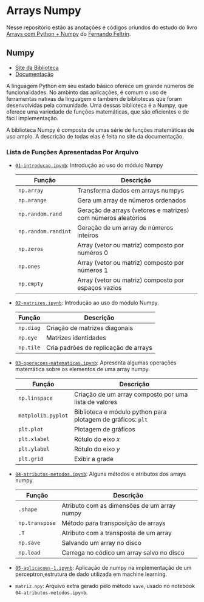# Arrays Numpy

Nesse repositório estão as anotações e códigos oriundos do estudo do livro [Arrays com Python + Numpy](https://www.amazon.com.br/Arrays-com-Python-Numpy-Fernando-ebook/dp/B08BTN6V7Y/ref=pd_sim_2?pd_rd_w=XBixw&pf_rd_p=9c0e6083-d3b6-4ef6-8043-4159514413db&pf_rd_r=1HCF6KDTA8B6SP5YNVRA&pd_rd_r=a301000a-b7ce-43ea-ad55-ca83e1fb1419&pd_rd_wg=tgJFG&pd_rd_i=B08BTN6V7Y&psc=1) do [Fernando Feltrin](https://github.com/fernandofeltrin).

## Numpy

* [Site da Biblioteca](https://numpy.org/)
* [Documentação](https://numpy.org/doc/stable/contents.html)


A linguagem Python em seu estado básico oferece um grande números de funcionalidades. No ambinto das aplicações, é comum o uso de ferramentas nativas da linguagem e também de bibliotecas que foram desenvolvidas pela comunidade. Uma dessas biblioteca é a Numpy, que oferece uma variedade de funções matemáticas, que são eficientes e de fácil implementação.

A biblioteca Numpy é composta de umas série de funções matemáticas de uso amplo. A descrição de todas elas é feita no site da documentação.

### Lista de Funções Apresentadas Por Arquivo

* [`01-introducao.ipynb`](https://github.com/ell3a/estudos-python/blob/main/numpy-arrays/01-introducao.ipynb): Introdução ao uso do módulo Numpy

    Função              | Descrição
    --------------------|----------
    `np.array`          | Transforma dados em arrays numpys
    `np.arange`         | Gera um array de números ordenados
    `np.random.rand`    | Geração de arrays (vetores e matrizes) com números aleatórios
    `np.random.randint` | Geração de um array de números inteiros
    `np.zeros`          | Array (vetor ou matriz) composto por numéros 0
    `np.ones`           | Array (vetor ou matriz) composto por números 1
    `np.empty`          | Array (vetor ou matriz) composto por espaços vazios

* [`02-matrizes.ipynb`](https://github.com/ell3a/estudos-python/blob/main/numpy-arrays/01-introducao.ipynb): Introdução ao uso do módulo Numpy.

    Função              | Descrição
    --------------------|----------
    `np.diag`           | Criação de matrizes diagonais
    `np.eye`            | Matrizes identidades
    `np.tile`           | Cria padrões de replicação de arrays

* [`03-operacoes-matematicas.ipynb`](https://github.com/ell3a/estudos-python/blob/main/numpy-arrays/03-operacoes-matematicas.ipynb): Apresenta algumas operações matemática sobre os elementos de uma array numpy.

    Função              | Descrição
    --------------------|----------
    `np.linspace`       | Criação de um array composto por uma lista de valores
    `matplolib.pyplot`  | Biblioteca e módulo python para plotagem de gráficos: `plt`
    `plt.plot`          | Plotagem de gráficos
    `plt.xlabel`        | Rótulo do eixo $x$
    `plt.ylabel`        | Rótulo do eixo $y$
    `plt.grid`          | Exibir a grade

* [`04-atributos-metodos.ipynb`](): Alguns métodos e atributos dos arrays numpy.

    Função              | Descrição
    --------------------|----------
    `.shape`            | Atributo com as dimensões de um array numpy
    `np.transpose`      | Método para transposição de arrays
    `.T`                | Atributo com a transposta de um array
    `np.save`           | Salvando um array no disco
    `np.load`           | Carrega no códico um array salvo no disco

* [`05-aplicacoes-1.ipynb`](): Aplicação de numpy na implementação de um perceptron,estrutura de dado utilizada em machine learning.

* `matriz.npy`: Arquivo extra gerado pelo método `save`, usado no notebook `04-atributos-metodos.ipynb`.